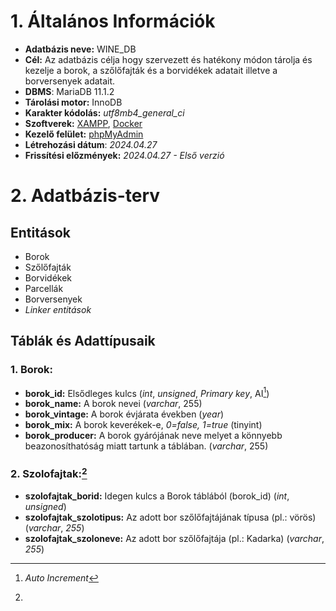 # 1. Általános Információk

- **Adatbázis neve:** WINE_DB
- **Cél:** Az adatbázis célja hogy szervezett és hatékony módon tárolja és kezelje a borok, a szőlőfajták és a borvidékek adatait illetve a borversenyek adatait.
- **DBMS**: MariaDB 11.1.2
- **Tárolási motor:** InnoDB
- **Karakter kódolás:** *utf8mb4_general_ci*
- **Szoftverek:** [XAMPP](https://www.apachefriends.org/), [Docker](https://www.docker.com/)
- **Kezelő felület:** [phpMyAdmin](https://hub.docker.com/_/phpmyadmin)
- **Létrehozási dátum**: *2024.04.27*
- **Frissítési előzmények:** *2024.04.27 - Első verzió*
# 2. Adatbázis-terv

## Entitások

- Borok
- Szőlőfajták
- Borvidékek
- Parcellák
- Borversenyek
- *Linker entitások*
## Táblák és Adattípusaik

### 1. Borok:
- **borok_id:**  Elsődleges kulcs (*int*, *unsigned*, *Primary key*, AI[^1])
- **borok_name:** A borok nevei (*varchar*, 255)
- **borok_vintage:** A borok évjárata években (*year*)
- **borok_mix:** A borok keverékek-e, *0=false, 1=true* (tinyint)
- **borok_producer:** A borok gyárójának neve melyet a könnyebb beazonosíthatóság miatt tartunk a táblában. (*varchar*, 255)

[^1]: *Auto Increment*
### 2. Szolofajtak:[^2]
- **szolofajtak_borid:** Idegen kulcs a Borok táblából (borok_id) (*int*, *unsigned*)
- **szolofajtak_szolotipus:** Az adott bor szőlőfajtájának típusa (pl.: vörös) (*varchar*, *255*)
- **szolofajtak_szoloneve:** Az adott bor szőlőfajtája (pl.: Kadarka) (*varchar*, *255*)
[^2]: 
